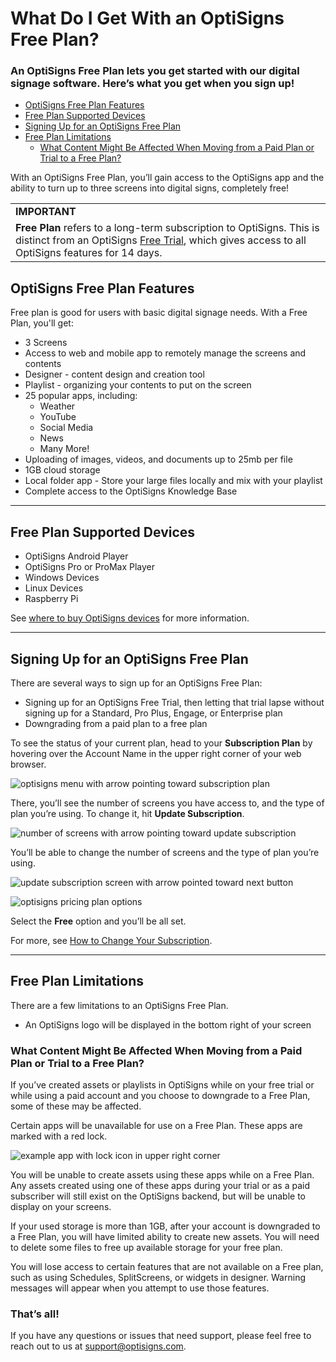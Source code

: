 # What Do I Get With an OptiSigns Free Plan?

### An OptiSigns Free Plan lets you get started with our digital signage software. Here’s what you get when you sign up!

* [OptiSigns Free Plan Features](#Features)
* [Free Plan Supported Devices](#Devices)
* [Signing Up for an OptiSigns Free Plan](#Signing)
* [Free Plan Limitations](#Limitations)
  + [What Content Might Be Affected When Moving from a Paid Plan or Trial to a Free Plan?](#Content)

With an OptiSigns Free Plan, you’ll gain access to the OptiSigns app and the ability to turn up to three screens into digital signs, completely free!

|  |
| --- |
| **IMPORTANT** |
| **Free Plan** refers to a long-term subscription to OptiSigns. This is distinct from an OptiSigns [Free Trial](https://support.optisigns.com/hc/en-us/articles/37966066335891-Getting-Started-with-an-OptiSigns-Free-Trial), which gives access to all OptiSigns features for 14 days. |

## OptiSigns Free Plan Features

Free plan is good for users with basic digital signage needs. With a Free Plan, you'll get:

* 3 Screens
* Access to web and mobile app to remotely manage the screens and contents
* Designer - content design and creation tool
* Playlist - organizing your contents to put on the screen
* 25 popular apps, including:
  + Weather
  + YouTube
  + Social Media
  + News
  + Many More!
* Uploading of images, videos, and documents up to 25mb per file
* 1GB cloud storage
* Local folder app - Store your large files locally and mix with your playlist
* Complete access to the OptiSigns Knowledge Base

---

## Free Plan Supported Devices

* OptiSigns Android Player
* OptiSigns Pro or ProMax Player
* Windows Devices
* Linux Devices
* Raspberry Pi

See [where to buy OptiSigns devices](https://support.optisigns.com/hc/en-us/articles/32129032857875-Where-to-Buy-OptiSigns-Devices) for more information.

---

## Signing Up for an OptiSigns Free Plan

There are several ways to sign up for an OptiSigns Free Plan:

* Signing up for an OptiSigns Free Trial, then letting that trial lapse without signing up for a Standard, Pro Plus, Engage, or Enterprise plan
* Downgrading from a paid plan to a free plan

To see the status of your current plan, head to your **Subscription Plan** by hovering over the Account Name in the upper right corner of your web browser.

![optisigns menu with arrow pointing toward subscription plan](https://support.optisigns.com/hc/article_attachments/33940834597651)

There, you’ll see the number of screens you have access to, and the type of plan you’re using. To change it, hit **Update Subscription**.

![number of screens with arrow pointing toward update subscription](https://support.optisigns.com/hc/article_attachments/33940848716307)

You’ll be able to change the number of screens and the type of plan you’re using.

![update subscription screen with arrow pointed toward next button](https://support.optisigns.com/hc/article_attachments/33940848717843)

![optisigns pricing plan options](https://support.optisigns.com/hc/article_attachments/33940848721427)

Select the **Free** option and you’ll be all set.

For more, see [How to Change Your Subscription](https://support.optisigns.com/hc/en-us/articles/1500000493782-Billing-How-do-I-change-my-subscription-plan).

---

## Free Plan Limitations

There are a few limitations to an OptiSigns Free Plan.

* An OptiSigns logo will be displayed in the bottom right of your screen

### What Content Might Be Affected When Moving from a Paid Plan or Trial to a Free Plan?

If you’ve created assets or playlists in OptiSigns while on your free trial or while using a paid account and you choose to downgrade to a Free Plan, some of these may be affected.

Certain apps will be unavailable for use on a Free Plan. These apps are marked with a red lock.

![example app with lock icon in upper right corner](https://support.optisigns.com/hc/article_attachments/33940834606867)

You will be unable to create assets using these apps while on a Free Plan. Any assets created using one of these apps during your trial or as a paid subscriber will still exist on the OptiSigns backend, but will be unable to display on your screens.

If your used storage is more than 1GB, after your account is downgraded to a Free Plan, you will have limited ability to create new assets. You will need to delete some files to free up available storage for your free plan.

You will lose access to certain features that are not available on a Free plan, such as using Schedules, SplitScreens, or widgets in designer. Warning messages will appear when you attempt to use those features.

### That’s all!

If you have any questions or issues that need support, please feel free to reach out to us at [support@optisigns.com](mailto:support@optisigns.com).